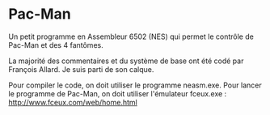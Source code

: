# Pac-Man
Un petit programme en Assembleur 6502 (NES) qui permet le contrôle de Pac-Man et des 4 fantômes.

La majorité des commentaires et du système de base ont été codé par François Allard. Je suis parti de son calque.

Pour compiler le code, on doit utiliser le programme neasm.exe.
Pour lancer le programme de Pac-Man, on doit utiliser l'émulateur fceux.exe : http://www.fceux.com/web/home.html